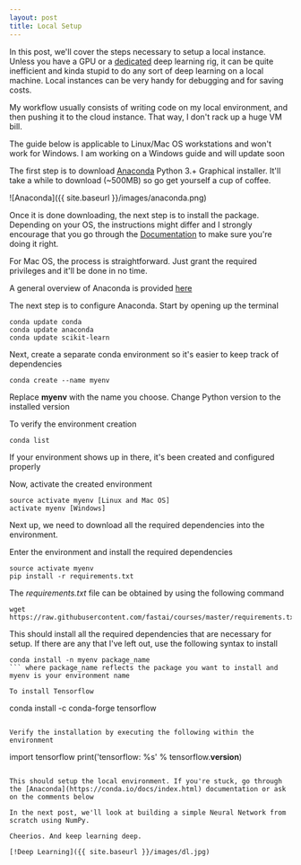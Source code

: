 ```yaml
---
layout: post
title: Local Setup
---
```


In this post, we'll cover the steps necessary to setup a local instance. Unless you have a GPU or a [dedicated](https://medium.com/@andytwigg/building-a-deep-learning-machine-a48ae696801f) deep learning rig, it can be quite inefficient and kinda stupid to do any sort of deep learning on a local machine. Local instances can be very handy for debugging and for saving costs.

My workflow usually consists of writing code on my local environment, and then pushing it to the cloud instance. That way, I don't rack up a huge VM bill. 

The guide below is applicable to Linux/Mac OS workstations and won't work for Windows. I am working on a Windows guide and will update soon

The first step is to download [Anaconda](https://www.anaconda.com/download) Python 3.+ Graphical installer. It'll take a while to download (~500MB) so go get yourself a cup of coffee.

![Anaconda]({{ site.baseurl }}/images/anaconda.png) 

Once it is done downloading, the next step is to install the package. Depending on your OS, the instructions might differ and I strongly encourage that you go through the [Documentation](https://docs.anaconda.com/anaconda/install) to make sure you're doing it right. 

For Mac OS, the process is straightforward. Just grant the required privileges and it'll be done in no time.

A general overview of Anaconda is provided [here](https://medium.com/ai-saturdays/basic-tutorials-part-3-4962731e808e)

The next step is to configure Anaconda. Start by opening up the terminal

```
conda update conda
conda update anaconda
conda update scikit-learn
```

Next, create a separate conda environment so it's easier to keep track of dependencies

```
conda create --name myenv 
```
Replace **myenv** with the name you choose. Change Python version to the installed version

To verify the environment creation

```
conda list
```

If your environment shows up in there, it's been created and configured properly

Now, activate the created environment

```
source activate myenv [Linux and Mac OS]
activate myenv [Windows]
```

Next up, we need to download all the required dependencies into the environment. 

Enter the environment and install the required dependencies
```
source activate myenv
pip install -r requirements.txt
```

The *requirements.txt* file can be obtained by using the following command
```
wget https://raw.githubusercontent.com/fastai/courses/master/requirements.txt
```

This should install all the required dependencies that are necessary for setup. If there are any that I've left out, use the following syntax to install
```
conda install -n myenv package_name
``` where package_name reflects the package you want to install and myenv is your environment name

To install Tensorflow
```
conda install -c conda-forge tensorflow
```

Verify the installation by executing the following within the environment
```
import tensorflow
print('tensorflow: %s' % tensorflow.__version__)
```

This should setup the local environment. If you're stuck, go through the [Anaconda](https://conda.io/docs/index.html) documentation or ask on the comments below

In the next post, we'll look at building a simple Neural Network from scratch using NumPy. 

Cheerios. And keep learning deep.

[!Deep Learning]({{ site.baseurl }}/images/dl.jpg)
